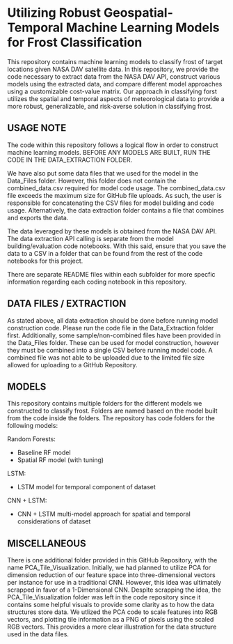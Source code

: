 # Utilizing Robust Geospatial-Temporal Machine Learning Models for Frost Classification
This repository contains machine learning models to classify frost of target locations given NASA DAV
satellite data. In this repository, we provide the code necessary to extract data from the NASA DAV API,
construct various models using the extracted data, and compare different model approaches using a customizable
cost-value matrix. Our approach in classifying forst utilizes the spatial and temporal aspects of meteorological
data to provide a more robust, generalizable, and risk-averse solution in classifying frost.

## USAGE NOTE
The code within this repository follows a logical flow in order to construct machine learning models.
BEFORE ANY MODELS ARE BUILT, RUN THE CODE IN THE DATA_EXTRACTION FOLDER.

We have also put some data files that we used for the model in the Data_Files folder. However, this folder
does not contain the combined_data.csv required for model code usage. The combined_data.csv file exceeds the
maximum size for GitHub file uploads. As such, the user is responsible for concatenating the CSV files for model
building and code usage. Alternatively, the data extraction folder contains a file that combines and exports the data.

The data leveraged by these models is obtained from the NASA DAV API. The data extraction API calling is separate from
the model building/evaluation code notebooks. With this said, ensure that you save the data to a CSV in a folder that can
be found from the rest of the code notebooks for this project.

There are separate README files within each subfolder for more specfic information regarding each coding notebook in this repository.

## DATA FILES / EXTRACTION

As stated above, all data extraction should be done before running model construction code. Please run the code file in the 
Data_Extraction folder first. Additionally, some sample/non-combined files have been provided in the Data_Files folder. These can
be used for model construction, however they must be combined into a single CSV before running model code. A combined file was not
able to be uploaded due to the limited file size allowed for uploading to a GitHub Repository.

## MODELS

This repository contains multiple folders for the different models we constructed to classify frost. Folders are named based
on the model built from the code inside the folders. The repository has code folders for the following models:

Random Forests:
- Baseline RF model
- Spatial RF model (with tuning)

LSTM:
- LSTM model for temporal component of dataset

CNN + LSTM:
- CNN + LSTM multi-model approach for spatial and temporal considerations of dataset

## MISCELLANEOUS

There is one additional folder provided in this GitHub Repository, with the name PCA_Tile_Visualization. Initially, we had planned
to utilize PCA for dimension reduction of our feature space into three-dimensional vectors per instance for use in a traditional CNN. 
However, this idea was ultimately scrapped in favor of a 1-Dimensional CNN. Despite scrapping the idea, the PCA_Tile_Visualization folder
was left in the code repository since it contains some helpful visuals to provide some clarity as to how the data structures store data.
We utlized the PCA code to scale features into RGB vectors, and plotting tile information as a PNG of pixels using the scaled RGB vectors.
This provides a more clear illustration for the data structure used in the data files.
